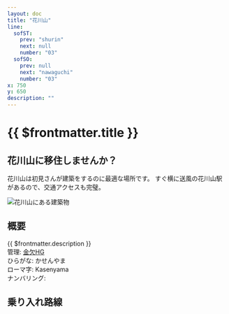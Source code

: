```yaml
---
layout: doc
title: "花川山"
line:
  sofST:
    prev: "shurin"
    next: null
    number: "03"
  sofSO:
    prev: null
    next: "nawaguchi"
    number: "03"
x: 750
y: 650
description: ""
---
```


# {{ $frontmatter.title }}
<!-- ![駅の写真の説明](駅の写真のURL) -->

## 花川山に移住しませんか？
花川山は初見さんが建築をするのに最適な場所です。
すぐ横に送風の花川山駅があるので、交通アクセスも完璧。

![花川山にある建築物](/img/tour/kasenyama.webp)

## 概要
{{ $frontmatter.description }}  
管理: [金欠HG](/company/kinketsuHG/)  
ひらがな: かせんやま  
ローマ字: Kasenyama  
ナンバリング: <Numberling />

## 乗り入れ路線
<LineInfo />
